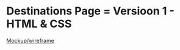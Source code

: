 # Destinations Page = Versioon 1 - HTML & CSS
[Mockup/wireframe](https://drive.google.com/file/d/15Ra1M0SYIe2nusdcTK-D04kXFhPOo8PB/view)
